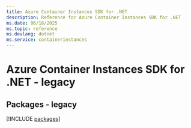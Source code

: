 ```yaml
---
title: Azure Container Instances SDK for .NET
description: Reference for Azure Container Instances SDK for .NET
ms.date: 06/18/2025
ms.topic: reference
ms.devlang: dotnet
ms.service: containerinstances
---
```

# Azure Container Instances SDK for .NET - legacy
## Packages - legacy
[!INCLUDE [packages](container-instances-index.md)]